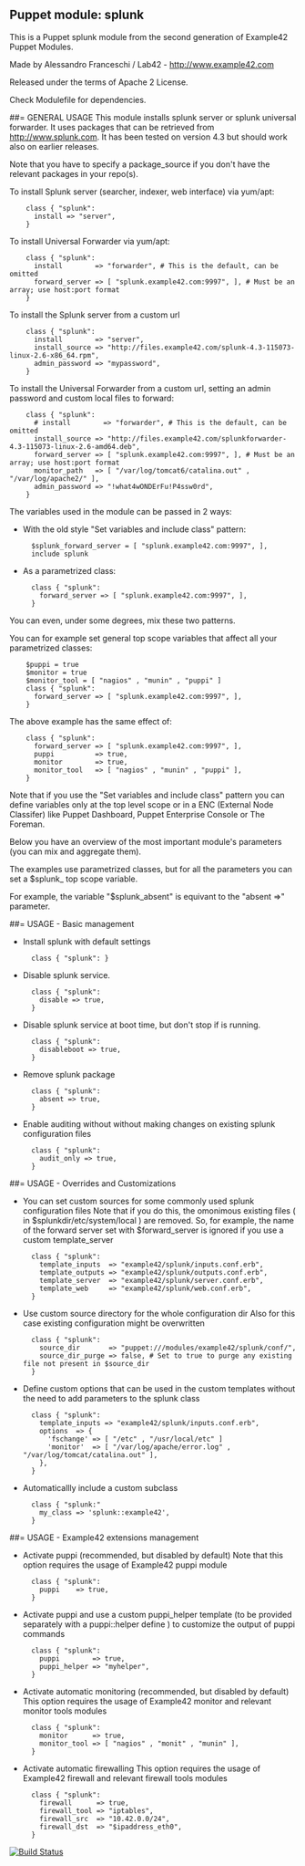 ## Puppet module: splunk

This is a Puppet splunk module from the second generation of Example42 Puppet Modules.

Made by Alessandro Franceschi / Lab42 - http://www.example42.com

Released under the terms of Apache 2 License.

Check Modulefile for dependencies.

##= GENERAL USAGE
This module installs splunk server or splunk universal forwarder.
It uses packages that can be retrieved from http://www.splunk.com.
It has been tested on version 4.3 but should work also on earlier releases.

Note that you have to specify a package_source if you don't have the relevant
packages in your repo(s).

To install Splunk server (searcher, indexer, web interface) via yum/apt:

        class { "splunk":
          install => "server",
        }

To install Universal Forwarder via yum/apt:

        class { "splunk":
          install        => "forwarder", # This is the default, can be omitted 
          forward_server => [ "splunk.example42.com:9997", ], # Must be an array; use host:port format
        }

To install the Splunk server from a custom url

        class { "splunk":
          install        => "server",
          install_source => "http://files.example42.com/splunk-4.3-115073-linux-2.6-x86_64.rpm",
          admin_password => "mypassword",
        }

To install the Universal Forwarder from a custom url, setting an admin password and custom
local files to forward:

        class { "splunk":
          # install        => "forwarder", # This is the default, can be omitted 
          install_source => "http://files.example42.com/splunkforwarder-4.3-115073-linux-2.6-amd64.deb",
          forward_server => [ "splunk.example42.com:9997", ], # Must be an array; use host:port format
          monitor_path   => [ "/var/log/tomcat6/catalina.out" , "/var/log/apache2/" ],
          admin_password => "!what4wONDErFu!P4ssw0rd",
        }

The variables used in the module can be passed in 2 ways:

* With the old style "Set variables and include class" pattern:

        $splunk_forward_server = [ "splunk.example42.com:9997", ],
        include splunk

* As a parametrized class:

        class { "splunk":
          forward_server => [ "splunk.example42.com:9997", ],
        }

You can even, under some degrees, mix these two patterns.

You can for example set general top scope variables that affect all your parametrized classes:

        $puppi = true
        $monitor = true
        $monitor_tool = [ "nagios" , "munin" , "puppi" ]
        class { "splunk":
          forward_server => [ "splunk.example42.com:9997", ],
        }
        
The above example has the same effect of:

        class { "splunk":
          forward_server => [ "splunk.example42.com:9997", ],
          puppi          => true,
          monitor        => true,
          monitor_tool   => [ "nagios" , "munin" , "puppi" ],
        }

Note that if you use the "Set variables and include class" pattern you can define variables only
at the top level scope or in a ENC (External Node Classifer) like Puppet Dashboard, Puppet Enterprise Console or The Foreman.

Below you have an overview of the most important module's parameters (you can mix and aggregate them).

The examples use parametrized classes, but for all the parameters you can set a $splunk_ top scope variable.

For example, the variable "$splunk_absent" is equivant to the "absent =>" parameter.

##= USAGE - Basic management
* Install splunk with default settings

        class { "splunk": }

* Disable splunk service.

        class { "splunk":
          disable => true,
        }

* Disable splunk service at boot time, but don't stop if is running.

        class { "splunk":
          disableboot => true,
        }

* Remove splunk package

        class { "splunk":
          absent => true,
        }

* Enable auditing without without making changes on existing splunk configuration files

        class { "splunk":
          audit_only => true,
        }


##= USAGE - Overrides and Customizations
* You can set custom sources for some commonly used splunk configuration files
Note that if you do this, the omonimous existing files ( in $splunkdir/etc/system/local ) are 
removed. So, for example, the name of the forward server set with $forward_server is ignored
if you use a custom template_server

        class { "splunk":
          template_inputs  => "example42/splunk/inputs.conf.erb",
          template_outputs => "example42/splunk/outputs.conf.erb",
          template_server  => "example42/splunk/server.conf.erb",
          template_web     => "example42/splunk/web.conf.erb",
        }


* Use custom source directory for the whole configuration dir
Also for this case existing configuration might be overwritten

        class { "splunk":
          source_dir       => "puppet:///modules/example42/splunk/conf/",
          source_dir_purge => false, # Set to true to purge any existing file not present in $source_dir
        }

* Define custom options that can be used in the custom templates without the
  need to add parameters to the splunk class

        class { "splunk":
          template_inputs => "example42/splunk/inputs.conf.erb",
          options  => {
            'fschange' => [ "/etc" , "/usr/local/etc" ]
            'monitor'  => [ "/var/log/apache/error.log" , "/var/log/tomcat/catalina.out" ],
          },
        }

* Automaticallly include a custom subclass

        class { "splunk:"
          my_class => 'splunk::example42',
        }


##= USAGE - Example42 extensions management 
* Activate puppi (recommended, but disabled by default)
  Note that this option requires the usage of Example42 puppi module

        class { "splunk": 
          puppi    => true,
        }

* Activate puppi and use a custom puppi_helper template (to be provided separately with
  a puppi::helper define ) to customize the output of puppi commands 

        class { "splunk":
          puppi        => true,
          puppi_helper => "myhelper", 
        }

* Activate automatic monitoring (recommended, but disabled by default)
  This option requires the usage of Example42 monitor and relevant monitor tools modules

        class { "splunk":
          monitor      => true,
          monitor_tool => [ "nagios" , "monit" , "munin" ],
        }

* Activate automatic firewalling 
  This option requires the usage of Example42 firewall and relevant firewall tools modules

        class { "splunk":       
          firewall      => true,
          firewall_tool => "iptables",
          firewall_src  => "10.42.0.0/24",
          firewall_dst  => "$ipaddress_eth0",
        }



[![Build Status](https://travis-ci.org/example42/puppet-splunk.png?branch=master)](https://travis-ci.org/example42/puppet-splunk)
